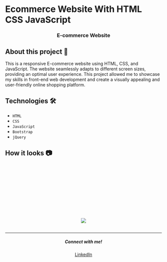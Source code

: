 # Ecommerce Website With HTML CSS JavaScript

<div align = "center">
    
</div>

<h3 align="center"><b>E-commerce Website</b></h3>


## About this project 🚀

This is a responsive E-commerce website using HTML, CSS, and JavaScript. The website seamlessly adapts to different screen sizes, providing an optimal user experience. This project allowed me to showcase my skills in front-end web development and create a visually appealing and user-friendly online shopping platform.

## Technologies 🛠️

* `HTML`
* `CSS`
* `JavaScript`
* `Bootstrap`
* `jQuery`

## How it looks 📷

<div align="center">
    <img src="">
</div>

<br>
<br>

<div align="center">
    <img src="">
</div>
<br>
<br>

<div align="center">
    <img src="">
</div>
<br>

<br>
<br>

<div align="center">
    <img src="">
</div>
<br>

<br>
<br>

<div align="center">
  <img src="Pictures\Screenshot 2024-10-03 011811.png">
</div>

<br>
<hr>
<h5 align="center">Connect with me!</h5>

  <p align="center">
    <a href="https://www.linkedin.com/in/utsav-kumar-gupta-3986a228a" target="_blank">LinkedIn</a>
  </p>

